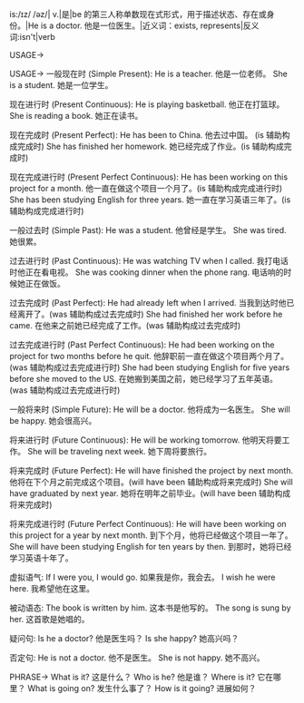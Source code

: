 is:/ɪz/ /əz/| v.|是|be 的第三人称单数现在式形式，用于描述状态、存在或身份。|He is a doctor. 他是一位医生。|近义词：exists, represents|反义词:isn't|verb

USAGE->

USAGE->
一般现在时 (Simple Present):
He is a teacher. 他是一位老师。
She is a student. 她是一位学生。

现在进行时 (Present Continuous):
He is playing basketball. 他正在打篮球。
She is reading a book. 她正在读书。

现在完成时 (Present Perfect):
He has been to China. 他去过中国。 (is 辅助构成完成时)
She has finished her homework. 她已经完成了作业。(is 辅助构成完成时)

现在完成进行时 (Present Perfect Continuous):
He has been working on this project for a month. 他一直在做这个项目一个月了。(is 辅助构成完成进行时)
She has been studying English for three years. 她一直在学习英语三年了。(is 辅助构成完成进行时)

一般过去时 (Simple Past):
He was a student. 他曾经是学生。
She was tired. 她很累。


过去进行时 (Past Continuous):
He was watching TV when I called. 我打电话时他正在看电视。
She was cooking dinner when the phone rang. 电话响的时候她正在做饭。

过去完成时 (Past Perfect):
He had already left when I arrived. 当我到达时他已经离开了。(was 辅助构成过去完成时)
She had finished her work before he came. 在他来之前她已经完成了工作。(was 辅助构成过去完成时)

过去完成进行时 (Past Perfect Continuous):
He had been working on the project for two months before he quit. 他辞职前一直在做这个项目两个月了。(was 辅助构成过去完成进行时)
She had been studying English for five years before she moved to the US. 在她搬到美国之前，她已经学习了五年英语。(was 辅助构成过去完成进行时)


一般将来时 (Simple Future):
He will be a doctor. 他将成为一名医生。
She will be happy. 她会很高兴。

将来进行时 (Future Continuous):
He will be working tomorrow. 他明天将要工作。
She will be traveling next week. 她下周将要旅行。

将来完成时 (Future Perfect):
He will have finished the project by next month. 他将在下个月之前完成这个项目。(will have been 辅助构成将来完成时)
She will have graduated by next year. 她将在明年之前毕业。(will have been 辅助构成将来完成时)

将来完成进行时 (Future Perfect Continuous):
He will have been working on this project for a year by next month. 到下个月，他将已经做这个项目一年了。
She will have been studying English for ten years by then. 到那时，她将已经学习英语十年了。


虚拟语气:
If I were you, I would go. 如果我是你，我会去。
I wish he were here. 我希望他在这里。


被动语态:
The book is written by him. 这本书是他写的。
The song is sung by her. 这首歌是她唱的。


疑问句:
Is he a doctor? 他是医生吗？
Is she happy? 她高兴吗？


否定句:
He is not a doctor. 他不是医生。
She is not happy. 她不高兴。




PHRASE->
What is it?  这是什么？
Who is he? 他是谁？
Where is it? 它在哪里？
What is going on? 发生什么事了？
How is it going?  进展如何？



